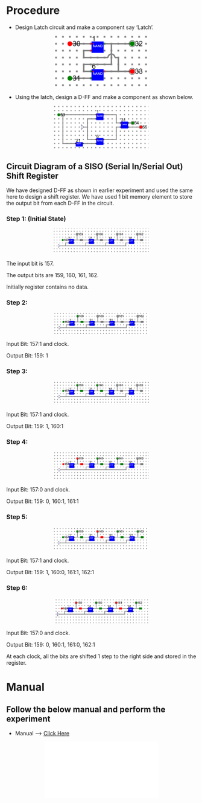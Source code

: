 # Procedure

- Design Latch circuit and make a component say ‘Latch’.
 
<center>
<img src="./images/Pim1.png" style="width:50%">
</center> 

- Using the latch, design a D-FF and make a component as shown below.
 
<center>
<img src="./images/Pim2.png" style="width:50%">
</center>


## Circuit Diagram of a SISO (Serial In/Serial Out) Shift Register

We have designed D-FF as shown in earlier experiment and used the same here to design a shift register. We have used 1 bit memory element to store the output bit from each D-FF in the circuit.

### Step 1: (Initial State) 

<center>
<img src="./images/E7p1.png" style="width:50%">
</center>


The input bit is 157. 

The output bits are 159, 160, 161, 162. 

Initially register contains no data.

### Step 2: 

<center>
<img src="./images/E7p2.png" style="width:50%">
</center>


Input Bit: 157:1 and clock.

Output Bit: 159: 1

### Step 3:

<center>
<img src="./images/E7p3.png" style="width:50%">
</center>


Input Bit: 157:1 and clock.

Output Bit: 159: 1, 160:1

### Step 4:

<center>
<img src="./images/E7p4.png" style="width:50%">
</center>

Input Bit: 157:0 and clock.

Output Bit: 159: 0, 160:1, 161:1

### Step 5:

<center>
<img src="./images/E7p5.png" style="width:50%">
</center>

Input Bit: 157:1 and clock.

Output Bit: 159: 1, 160:0, 161:1, 162:1

### Step 6:

<center>
<img src="./images/E7p6.png" style="width:50%">
</center>

Input Bit: 157:0 and clock.

Output Bit: 159: 0, 160:1, 161:0, 162:1

At each clock, all the bits are shifted 1 step to the right side and stored in the register.



# Manual
## Follow the below manual and perform the experiment

- Manual --> [Click Here](./simulation/coavlNew.pdf)

<center>
<embed src="./simulation/coavlNew.pdf" type="application/pdf">
</center>

